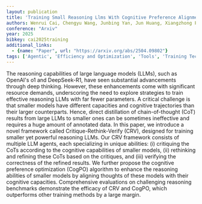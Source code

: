 ```yaml
---
layout: publication
title: 'Training Small Reasoning Llms With Cognitive Preference Alignment'
authors: Wenrui Cai, Chengyu Wang, Junbing Yan, Jun Huang, Xiangzhong Fang
conference: "Arxiv"
year: 2025
bibkey: cai2025training
additional_links:
  - {name: "Paper", url: "https://arxiv.org/abs/2504.09802"}
tags: ['Agentic', 'Efficiency and Optimization', 'Tools', 'Training Techniques', 'Distillation']
---
```

The reasoning capabilities of large language models (LLMs), such as OpenAI's
o1 and DeepSeek-R1, have seen substantial advancements through deep thinking.
However, these enhancements come with significant resource demands,
underscoring the need to explore strategies to train effective reasoning LLMs
with far fewer parameters. A critical challenge is that smaller models have
different capacities and cognitive trajectories than their larger counterparts.
Hence, direct distillation of chain-of-thought (CoT) results from large LLMs to
smaller ones can be sometimes ineffective and requires a huge amount of
annotated data. In this paper, we introduce a novel framework called
Critique-Rethink-Verify (CRV), designed for training smaller yet powerful
reasoning LLMs. Our CRV framework consists of multiple LLM agents, each
specializing in unique abilities: (i) critiquing the CoTs according to the
cognitive capabilities of smaller models, (ii) rethinking and refining these
CoTs based on the critiques, and (iii) verifying the correctness of the refined
results. We further propose the cognitive preference optimization (CogPO)
algorithm to enhance the reasoning abilities of smaller models by aligning
thoughts of these models with their cognitive capacities. Comprehensive
evaluations on challenging reasoning benchmarks demonstrate the efficacy of CRV
and CogPO, which outperforms other training methods by a large margin.
